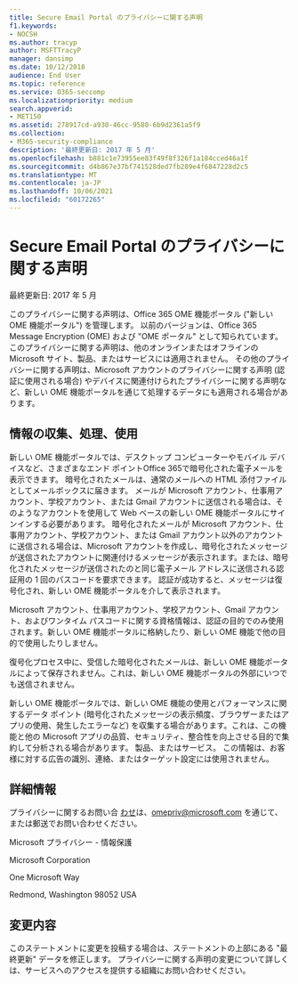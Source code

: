 ```yaml
---
title: Secure Email Portal のプライバシーに関する声明
f1.keywords:
- NOCSH
ms.author: tracyp
author: MSFTTracyP
manager: dansimp
ms.date: 10/12/2018
audience: End User
ms.topic: reference
ms.service: O365-seccomp
ms.localizationpriority: medium
search.appverid:
- MET150
ms.assetid: 278917cd-a930-46cc-9580-6b9d2361a5f9
ms.collection:
- M365-security-compliance
description: '最終更新日: 2017 年 5 月'
ms.openlocfilehash: b881c1e73955ee83f49f8f326f1a184cced46a1f
ms.sourcegitcommit: d4b867e37bf741528ded7fb289e4f6847228d2c5
ms.translationtype: MT
ms.contentlocale: ja-JP
ms.lasthandoff: 10/06/2021
ms.locfileid: "60172265"
---
```

# <a name="privacy-statement-for-secure-email-portal"></a>Secure Email Portal のプライバシーに関する声明

最終更新日: 2017 年 5 月
  
このプライバシーに関する声明は、Office 365 OME 機能ポータル ("新しい OME 機能ポータル") を管理します。 以前のバージョンは、Office 365 Message Encryption (OME) および "OME ポータル" として知られています。 このプライバシーに関する声明は、他のオンラインまたはオフラインの Microsoft サイト、製品、またはサービスには適用されません。 その他のプライバシーに関する声明は、Microsoft アカウントのプライバシーに関する声明 (認証に使用される場合) やデバイスに関連付けられたプライバシーに関する声明など、新しい OME 機能ポータルを通じて処理するデータにも適用される場合があります。
  
## <a name="collection-processing-and-use-of-your-information"></a>情報の収集、処理、使用

新しい OME 機能ポータルでは、デスクトップ コンピューターやモバイル デバイスなど、さまざまなエンド ポイントOffice 365で暗号化された電子メールを表示できます。 暗号化されたメールは、通常のメールへの HTML 添付ファイルとしてメールボックスに届きます。 メールが Microsoft アカウント、仕事用アカウント、学校アカウント、または Gmail アカウントに送信される場合は、そのようなアカウントを使用して Web ベースの新しい OME 機能ポータルにサインインする必要があります。 暗号化されたメールが Microsoft アカウント、仕事用アカウント、学校アカウント、または Gmail アカウント以外のアカウントに送信される場合は、Microsoft アカウントを作成し、暗号化されたメッセージが送信されたアカウントに関連付けるメッセージが表示されます。または、暗号化されたメッセージが送信されたのと同じ電子メール アドレスに送信される認証用の 1 回のパスコードを要求できます。 認証が成功すると、メッセージは復号化され、新しい OME 機能ポータルを介して表示されます。
  
Microsoft アカウント、仕事用アカウント、学校アカウント、Gmail アカウント、およびワンタイム パスコードに関する資格情報は、認証の目的でのみ使用されます。新しい OME 機能ポータルに格納したり、新しい OME 機能で他の目的で使用したりしません。
  
復号化プロセス中に、受信した暗号化されたメールは、新しい OME 機能ポータルによって保存されません。これは、新しい OME 機能ポータルの外部にいつでも送信されません。
  
新しい OME 機能ポータルでは、新しい OME 機能の使用とパフォーマンスに関するデータ ポイント (暗号化されたメッセージの表示頻度、ブラウザーまたはアプリの使用、発生したエラーなど) を収集する場合があります。これは、この機能と他の Microsoft アプリの品質、セキュリティ、整合性を向上させる目的で集約して分析される場合があります。 製品、またはサービス。 この情報は、お客様に対する広告の識別、連絡、またはターゲット設定には使用されません。
  
## <a name="for-more-information"></a>詳細情報

プライバシーに関するお問い合 [わせ](mailto:omepriv@microsoft.com)は、omepriv@microsoft.com を通じて、または郵送でお問い合わせください。
  
Microsoft プライバシー - 情報保護
  
Microsoft Corporation
  
One Microsoft Way
  
Redmond, Washington 98052 USA
  
## <a name="changes"></a>変更内容

このステートメントに変更を投稿する場合は、ステートメントの上部にある "最終更新" データを修正します。 プライバシーに関する声明の変更について詳しくは、サービスへのアクセスを提供する組織にお問い合わせください。
  

